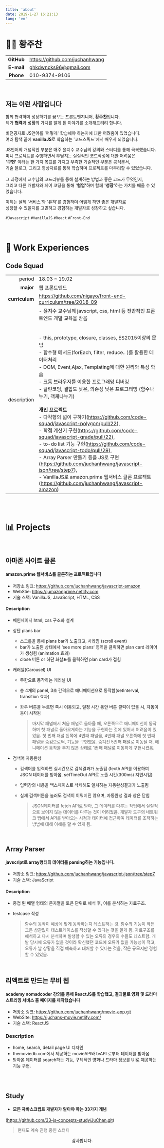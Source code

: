 ```yaml
---
title: 'about'
date: 2019-1-27 16:21:13
lang: 'en'
---
```


# 👨‍💻 황주찬

|            |                                |
| :--------: | ------------------------------ |
| **GitHub** | https://github.com/juchanhwang |
| **E-mail** | ghkdwncks96@gmail.com          |
| **Phone**  | 010-9374-9106                  |
 <br/>

 ## 저는 이런 사람입니다

 <div>
 	<p>
 	함께 협력하며 성장하기를 꿈꾸는 프론트엔지니어, 
     <strong>황주찬</strong>입니다.<br>
     제가
     <strong>협력</strong>과
     <strong>성장</strong>의 가치를 알게 된 이야기를 소개해드리려 합니다.
 	</p>
   <p> 
     비전공자로 JS언어를 '어떻게' 학습해야 하는지에 대한 어려움이 있었습니다.<br>
     여러 탐색 끝에 <strong>vanillaJS</strong>로 학습하는 '코드스쿼드'에서 배우게 되었습니다.</p>
 	<p>
   	JS언어의 개념적인 부분은 매주 윤지수 교수님의 강의와 스터디를 통해 극복했습니다.<br>
   	미니 프로젝트를 수행하면서 부딪치는 실질적인 코드작성에 대한 어려움은<br>
 		<strong>'구현'</strong> 이라는 한 가지 목표를 가지고 부족한 기술적인 부분은 공식문서,<br>
 	 	기술 블로그, 그리고 영상자료를 통해 학습하며 프로젝트를 마무리할 수 있었습니다.<br>
     <br>
     그 과정에서 교수님의 코드리뷰를 통해 설계하는 방법과 좋은 코드가 무엇인지,<br>
 		그리고 다른 개발자와 페어 코딩을 통해 <strong>'협업'</strong>하며 함께 <strong>'성장'</strong>하는 가치를 배울 수 있었습니다.<br>
   </p>
   <p>
   	이제는 실제 '서비스'와 '유저'를 경험하며 어떻게 하면 좋은 개발자로<br>
     성장할 수 있을지를 고민하고 경험하는 개발자로 성장하고 싶습니다.
   </p>
 </div>

 <div>
   <code class= language-text >#Javascript</code>
   <code class= language-text >#VanillaJS</code>
   <code class= language-text >#React</code> 
   <code class= language-text >#Front-End</code>
 </div>
<br/><br/>



 # 💼 Work Experiences

 ## Code Squad

|                |                                                              |
| -------------: | ------------------------------------------------------------ |
|         period | 18.03 ~ 19.02                                                |
|      **major** | 웹 프론트엔드                                                |
| **curriculum** | https://github.com/nigayo/front-end-curriculum/tree/2018_09  |
|    description | - 윤지수 교수님께  javscript, css, html 등 전반적인 프론트엔드 개발 교육을 받음<br><br> <br>- this, prototype, closure,  classes, ES2015이상의 문법<br />- 함수형 메서드(forEach, filter, reduce.. )를 활용한 데이터처리  <br />- DOM, Event,Ajax, Templating에 대한 원리와 특성 학습<br>- 크롬 브라우저를 이용한 프로그래밍 디버깅<br>- 클린코딩, 결합도 낮은, 의존성 낮은 프로그래밍 (함수나누기, 객체나누기)<br /><br />**개인 프로젝트**<br />- 다각형의 넓이 구하기(<https://github.com/code-squad/javascript-polygon/pull/22>), <br />- 학점 계산기 구현(<https://github.com/code-squad/javascript-grade/pull/22>),<br />- to-do list 기능 구현(<https://github.com/code-squad/javascript-todo/pull/29>),<br />- Array Parser 만들기 등을 JS로 구현(<https://github.com/juchanhwang/javascript-json/tree/step7>), <br />- VanillaJS로 amazon.prime 웹서비스 클론 프로젝트(https://github.com/juchanhwang/javascript-amazon)<br> |
 <br/>
 <br/>

# 📊 Projects
 <br/>

 ## 아마존 사이트 클론

 #### amazon.prime 웹서비스를 클론하는 프로젝트입니다

 - 저장소 링크: https://github.com/juchanhwang/javascript-amazon
 - WebStie: https://jumazonprime.netlify.com
 - 기술 스택: VanillaJS, JavaScript, HTML, CSS

 #### Description

 - 메인페이지 html, css 구조화 설계

 - 상단 plans bar

   - 스크롤을 통해 plans bar가 노출되고, 사라짐 (scroll event)
   - bar가 노출된 상태에서 ‘see more plans’ 영역을 클릭하면 plan card 레이어가 생성됨 (animation 효과)
   - close 버튼 or 하단 화살표를 클릭하면 plan card가 접힘

 - 캐러셀(Carousel) UI

   - 무한으로 동작하는 캐러셀 UI

   - 총 4개의 panel, 3초 간격으로 애니메이션으로 동작함(setInterval, transition 효과)

   - 좌우 버튼을 누르면 즉시 이동되고, 일정 시간 동안 버튼 클릭이 없을 시, 자동이동이 시작됨

     > 마지막 패널에서 처음 패널로 돌아올 때, 오른쪽으로 애니메이션이 동작하며 첫 패널로 돌아오게하는 기능을 구현하는 것에 있어서 어려움이 있었음. 첫 번째 패널 왼쪽에 4번째 패널을, 4번째 패널 오른쪽에 첫 번째 패널을 숨김으로써, 기능을 구현했음. 숨겨진 5번째 패널로 이동될 때, 애니메이션 동작을 주지 않은 상태로 1번째 패널로 이동하게 구현시켰음. 

 - 검색어 자동완성

   - 검색어를 입력하면 실시간으로 검색결과가 노출됨 (fecth API를 이용하여 JSON 데이터를 받아옴, setTimeOut API로 노출 시간(300ms) 지연시킴)

   - 입력창의 내용을 백스페이스로 삭제해도 일치하는 자동완성결과가 노출됨

   - 실제 검색버튼을 눌러도 검색이 이뤄지진 않으며, 자동완성 결과 창은 닫힘 

     > JSON데이터를 fetch API로 받아, 그 데이터를 다루는 작업에서 실질적으로 보이지 않는 데이터를 다루는 것이 어려웠음. 개발자 도구의 네트워크 탭에서 API를 받아오는 시점과 데이터에 접근하여 데이터를 조작하는 방법에 대해 이해를 할 수 있게 됨.
 <br/>

 ## Array Parser

#### javscript로 array형태의 데이터를 parsing하는 기능입니다.

 - 저장소 링크: https://github.com/juchanhwang/javascript-json/tree/step7
 - 기술 스택: JavaScript

 #### Description

 - 중첩 된 배열 형태의 문자열을 토큰 단위로 해석 후, 이를 분석하는 자료구조.

 - testcase 작성

   > 함수의 동작이 예상에 맞게 동작하는지 테스트하는 것. 함수의 기능이 작든 크든 상관없이 테스트케이스를 작성할 수 있다는 것을 알게 됨. 자료구조를 해석하고 다시 분석하며 발생할 수 있는 오류의 경우의 수들도 테스트함. 개발 당시에 오류가 없을 것이라 확신했던 코드에 오류가 없을 가능성이 적고, 오류가 날 상황을 직접 예측하고 대처할 수 있다는 것을, 작은 규모지만 경험할 수 있었음.
 <br/>

 ## 리액트로 만드는 무비 웹 

 #### academy nomadcoder 강의를 통해 ReactJS를 학습했고, 결과물로 영화 및 드라마 스트리밍 서비스 홈 페이지를 제작했습니다

 - 저장소 링크: https://github.com/juchanhwang/movie-app.git
 - WebSite: https://juchans-movie.netlify.com/
 - 기술 스택: ReactJS

 ### Description

 - home, search, detail page UI 디자인
 - themoviedb.com에서 제공하는 movieAPI와 tvAPI 로부터 데이터를  받아옴
 - 받아온 데이터를 search하는 기능, 구체적인 영화나 드라마 정보를 UI로 제공하는 기능 구현.

 <br/>
 <br/>

 ## Study

 - #### 모든 자바스크립트 개발자가 알아야 하는 33가지 개념

 (https://github.com/33-js-concepts-study/JuChan.git)

 > 현재도 계속 진행 중인 스터디

 <div align="center" class="final">
 감사합니다.
 </div>
